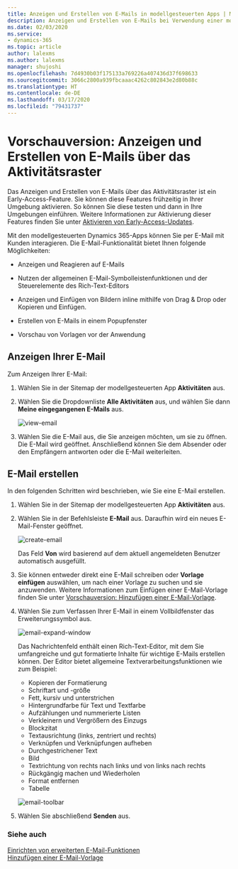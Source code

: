 ```yaml
---
title: Anzeigen und Erstellen von E-Mails in modellgesteuerten Apps | Microsoft-Dokumentation
description: Anzeigen und Erstellen von E-Mails bei Verwendung einer modellgesteuerten App.
ms.date: 02/03/2020
ms.service:
- dynamics-365
ms.topic: article
author: lalexms
ms.author: lalexms
manager: shujoshi
ms.openlocfilehash: 7d4930b03f175133a769226a407436d37f698633
ms.sourcegitcommit: 3066c2800a939fbcaaac4262c802843e2d80b88c
ms.translationtype: HT
ms.contentlocale: de-DE
ms.lasthandoff: 03/17/2020
ms.locfileid: "79431737"
---
```

# <a name="preview-view-and-create-email-through-the-activities-grid"></a>Vorschauversion: Anzeigen und Erstellen von E-Mails über das Aktivitätsraster

Das Anzeigen und Erstellen von E-Mails über das Aktivitätsraster ist ein Early-Access-Feature. Sie können diese Features frühzeitig in Ihrer Umgebung aktivieren. So können Sie diese testen und dann in Ihre Umgebungen einführen. Weitere Informationen zur Aktivierung dieser Features finden Sie unter [Aktivieren von Early-Access-Updates](https://docs.microsoft.com/power-platform/admin/opt-in-early-access-updates).

Mit den modellgesteuerten Dynamics 365-Apps können Sie per E-Mail mit Kunden interagieren. Die E-Mail-Funktionalität bietet Ihnen folgende Möglichkeiten:

- Anzeigen und Reagieren auf E-Mails 

- Nutzen der allgemeinen E-Mail-Symbolleistenfunktionen und der Steuerelemente des Rich-Text-Editors 

- Anzeigen und Einfügen von Bildern inline mithilfe von Drag & Drop oder Kopieren und Einfügen. 

- Erstellen von E-Mails in einem Popupfenster  

- Vorschau von Vorlagen vor der Anwendung 



## <a name="view-your-email"></a>Anzeigen Ihrer E-Mail

Zum Anzeigen Ihrer E-Mail:

1. Wählen Sie in der Sitemap der modellgesteuerten App **Aktivitäten** aus. 

2. Wählen Sie die Dropdownliste **Alle Aktivitäten** aus, und wählen Sie dann **Meine eingegangenen E-Mails** aus.

    ![view-email](media/view-email.png "Empfangene E-Mails anzeigen")

3. Wählen Sie die E-Mail aus, die Sie anzeigen möchten, um sie zu öffnen. Die E-Mail wird geöffnet. Anschließend können Sie dem Absender oder den Empfängern antworten oder die E-Mail weiterleiten.

## <a name="create-email"></a>E-Mail erstellen

In den folgenden Schritten wird beschrieben, wie Sie eine E-Mail erstellen.

1. Wählen Sie in der Sitemap der modellgesteuerten App **Aktivitäten** aus.

2. Wählen Sie in der Befehlsleiste **E-Mail** aus. Daraufhin wird ein neues E-Mail-Fenster geöffnet.

    ![create-email](media/create-email.png "Neue E-Mail erstellen")

    Das Feld **Von** wird basierend auf dem aktuell angemeldeten Benutzer automatisch ausgefüllt.

3. Sie können entweder direkt eine E-Mail schreiben oder **Vorlage einfügen** auswählen, um nach einer Vorlage zu suchen und sie anzuwenden. Weitere Informationen zum Einfügen einer E-Mail-Vorlage finden Sie unter [Vorschauversion: Hinzufügen einer E-Mail-Vorlage](insert-email-template.md).

4. Wählen Sie zum Verfassen Ihrer E-Mail in einem Vollbildfenster das Erweiterungssymbol aus.

    ![email-expand-window](media/email-expand-window.png "E-Mail-Fenster erweitern")

    Das Nachrichtenfeld enthält einen Rich-Text-Editor, mit dem Sie umfangreiche und gut formatierte Inhalte für wichtige E-Mails erstellen können. Der Editor bietet allgemeine Textverarbeitungsfunktionen wie zum Beispiel: 

    - Kopieren der Formatierung
    - Schriftart und -größe
    - Fett, kursiv und unterstrichen
    - Hintergrundfarbe für Text und Textfarbe
    - Aufzählungen und nummerierte Listen
    - Verkleinern und Vergrößern des Einzugs
    - Blockzitat
    - Textausrichtung (links, zentriert und rechts)
    - Verknüpfen und Verknüpfungen aufheben
    - Durchgestrichener Text
    - Bild
    - Textrichtung von rechts nach links und von links nach rechts
    - Rückgängig machen und Wiederholen
    - Format entfernen
    - Tabelle

    ![email-toolbar](media/email-toolbar.png "Verwenden der Rich-Text-Editor-Funktionen")

5. Wählen Sie abschließend **Senden** aus.


### <a name="see-also"></a>Siehe auch

[Einrichten von erweiterten E-Mail-Funktionen](https://docs.microsoft.com/power-platform/admin/system-settings-dialog-box-email-tab)<br>
[Hinzufügen einer E-Mail-Vorlage](insert-email-template.md)
